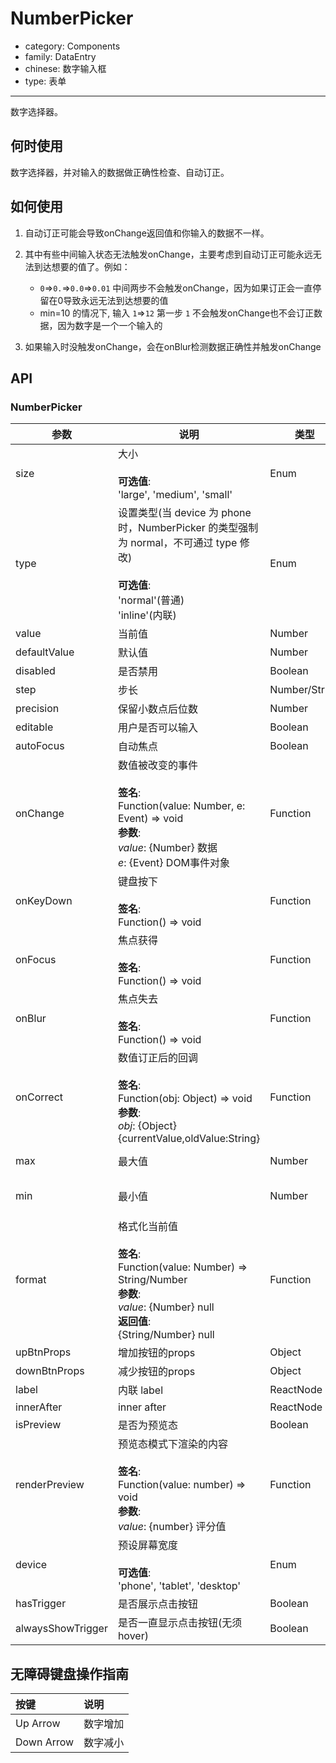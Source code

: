 # NumberPicker

-   category: Components
-   family: DataEntry
-   chinese: 数字输入框
-   type: 表单

---

数字选择器。

## 何时使用

数字选择器，并对输入的数据做正确性检查、自动订正。

## 如何使用

1.  自动订正可能会导致onChange返回值和你输入的数据不一样。

2.  其中有些中间输入状态无法触发onChange，主要考虑到自动订正可能永远无法到达想要的值了。例如：

    -   `0`=>`0.`=>`0.0`=>`0.01`  中间两步不会触发onChange，因为如果订正会一直停留在0导致永远无法到达想要的值
    -   min=10 的情况下, 输入 `1`=>`12`  第一步 `1` 不会触发onChange也不会订正数据，因为数字是一个一个输入的

3.  如果输入时没触发onChange，会在onBlur检测数据正确性并触发onChange

## API

### NumberPicker

| 参数                | 说明                                                                                                                                                     | 类型            | 默认值                     |     |                      |
| ----------------- | ------------------------------------------------------------------------------------------------------------------------------------------------------ | ------------- | ----------------------- | --- | -------------------- |
| size              | 大小<br/><br/>**可选值**:<br/>'large', 'medium', 'small'                                                                                                    | Enum          | 'medium'                |     |                      |
| type              | 设置类型(当 device 为 phone 时，NumberPicker 的类型强制为 normal，不可通过 type 修改)<br/><br/>**可选值**:<br/>'normal'(普通)<br/>'inline'(内联)                                   | Enum          | 'normal'                |     |                      |
| value             | 当前值                                                                                                                                                    | Number        | -                       |     |                      |
| defaultValue      | 默认值                                                                                                                                                    | Number        | -                       |     |                      |
| disabled          | 是否禁用                                                                                                                                                   | Boolean       | -                       |     |                      |
| step              | 步长                                                                                                                                                     | Number/String | 1                       |     |                      |
| precision         | 保留小数点后位数                                                                                                                                               | Number        | 0                       |     |                      |
| editable          | 用户是否可以输入                                                                                                                                               | Boolean       | true                    |     |                      |
| autoFocus         | 自动焦点                                                                                                                                                   | Boolean       | -                       |     |                      |
| onChange          | 数值被改变的事件<br/><br/>**签名**:<br/>Function(value: Number, e: Event) => void<br/>**参数**:<br/>_value_: {Number} 数据<br/>_e_: {Event} DOM事件对象                  | Function      | func.noop               |     |                      |
| onKeyDown         | 键盘按下<br/><br/>**签名**:<br/>Function() => void                                                                                                           | Function      | func.noop               |     |                      |
| onFocus           | 焦点获得<br/><br/>**签名**:<br/>Function() => void                                                                                                           | Function      | -                       |     |                      |
| onBlur            | 焦点失去<br/><br/>**签名**:<br/>Function() => void                                                                                                           | Function      | func.noop               |     |                      |
| onCorrect         | 数值订正后的回调<br/><br/>**签名**:<br/>Function(obj: Object) => void<br/>**参数**:<br/>_obj_: {Object} {currentValue,oldValue:String}                             | Function      | func.noop               |     |                      |
| max               | 最大值                                                                                                                                                    | Number        | Number.MAX_SAFE_INTEGER |     | Math.pow(2, 53) - 1  |
| min               | 最小值                                                                                                                                                    | Number        | Number.MIN_SAFE_INTEGER |     | -Math.pow(2, 53) + 1 |
| format            | 格式化当前值<br/><br/>**签名**:<br/>Function(value: Number) => String/Number<br/>**参数**:<br/>_value_: {Number} null<br/>**返回值**:<br/>{String/Number} null<br/> | Function      | -                       |     |                      |
| upBtnProps        | 增加按钮的props                                                                                                                                             | Object        | -                       |     |                      |
| downBtnProps      | 减少按钮的props                                                                                                                                             | Object        | -                       |     |                      |
| label             | 内联 label                                                                                                                                               | ReactNode     | -                       |     |                      |
| innerAfter        | inner after                                                                                                                                            | ReactNode     | -                       |     |                      |
| isPreview         | 是否为预览态                                                                                                                                                 | Boolean       | -                       |     |                      |
| renderPreview     | 预览态模式下渲染的内容<br/><br/>**签名**:<br/>Function(value: number) => void<br/>**参数**:<br/>_value_: {number} 评分值                                                 | Function      | -                       |     |                      |
| device            | 预设屏幕宽度<br/><br/>**可选值**:<br/>'phone', 'tablet', 'desktop'                                                                                              | Enum          | -                       |     |                      |
| hasTrigger        | 是否展示点击按钮                                                                                                                                               | Boolean       | true                    |     |                      |
| alwaysShowTrigger | 是否一直显示点击按钮(无须hover)                                                                                                                                    | Boolean       | false                   |     |                      |

## 无障碍键盘操作指南

| 按键         | 说明   |
| :--------- | :--- |
| Up Arrow   | 数字增加 |
| Down Arrow | 数字减小 |

